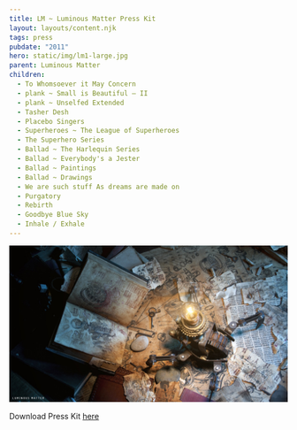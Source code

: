 ```yaml
---
title: LM ~ Luminous Matter Press Kit
layout: layouts/content.njk
tags: press
pubdate: "2011"
hero: static/img/lm1-large.jpg
parent: Luminous Matter
children:
  - To Whomsoever it May Concern
  - plank ~ Small is Beautiful – II
  - plank ~ Unselfed Extended
  - Tasher Desh
  - Placebo Singers
  - Superheroes ~ The League of Superheroes
  - The Superhero Series
  - Ballad ~ The Harlequin Series
  - Ballad ~ Everybody's a Jester
  - Ballad ~ Paintings
  - Ballad ~ Drawings
  - We are such stuff As dreams are made on
  - Purgatory
  - Rebirth
  - Goodbye Blue Sky
  - Inhale / Exhale
---
```

![](/static/img/lm1-large.jpg)

Download Press Kit [here](http://luminousmatter.in/)